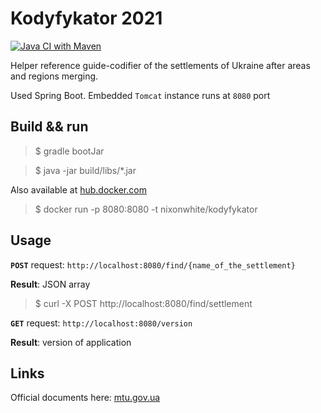 # Kodyfykator 2021

[![Java CI with Maven](https://github.com/nixonwhite/kodyfykator/actions/workflows/maven.yml/badge.svg?branch=main)](https://github.com/nixonwhite/kodyfykator/actions/workflows/maven.yml)

Helper reference guide-codifier of the settlements of Ukraine after areas and regions merging.

Used Spring Boot. Embedded `Tomcat` instance runs at `8080` port

## Build && run
>$ gradle bootJar

>$ java -jar build/libs/*.jar

Also available at [hub.docker.com](https://hub.docker.com)

>$ docker run -p 8080:8080 -t nixonwhite/kodyfykator

## Usage

**`POST`** request: `http://localhost:8080/find/{name_of_the_settlement}`

**Result**: JSON array

>$ curl -X POST http://localhost:8080/find/settlement
> 
**`GET`** request: `http://localhost:8080/version`

**Result**: version of application

## Links

Official documents here: [mtu.gov.ua](https://mtu.gov.ua/content/kodifikator-administrativnoteritorialnih-odinic-ta-teritoriy-teritorialnih-gromad.html)
